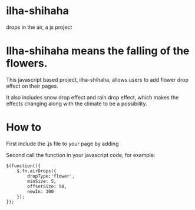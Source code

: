 # ilha-shihaha
drops in the air, a js project

# Ilha-shihaha means the falling of the flowers.

This javascript based project, ilha-shihaha, allows users to add flower drop effect on their pages.

It also includes snow drop effect and rain drop effect, which makes the effects changing along with the climate to be a possibility.

# How to

First include the .js file to your page by adding <script type="text/javascript" src="src/js/ilha-shihaha/airDrops.min.js"></script>

Second call the function in your javascript code, for example:


    $(function(){
        $.fn.airDrops({
            dropType:'flower',
            minSize: 5,
            offsetSize: 50,
            newIn: 300
        });
    });

